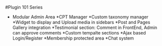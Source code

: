 #Plugin 101 Series

* Modular Admin Area
*CPT Manager
*Custom taxonomy manager
*Widget to display and Upload media in sidebars 
*Post and Pages Gallery integration
*Testimonial section: Comment in FrontEnd, Admin can approve comments
*Custom tempalte sections
*Ajax based Login/Register
*Membership protected area
*Chat system